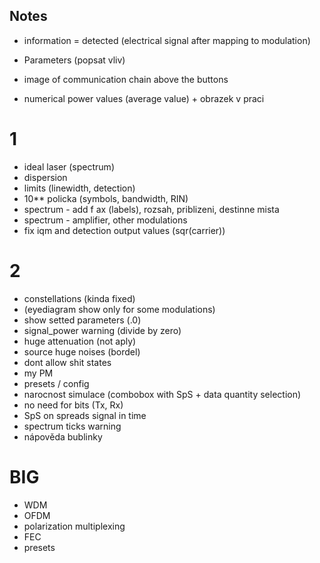## Notes
- information = detected (electrical signal after mapping to modulation)

- Parameters (popsat vliv)
- image of communication chain above the buttons
- numerical power values (average value) + obrazek v praci

# 1
- ideal laser (spectrum)
- dispersion
- limits (linewidth, detection)
- 10** policka (symbols, bandwidth, RIN)
- spectrum - add f ax (labels), rozsah, priblizeni, destinne mista
- spectrum - amplifier, other modulations
- fix iqm and detection output values (sqr(carrier))


# 2
- constellations (kinda fixed)
- (eyediagram show only for some modulations)
- show setted parameters (.0)
- signal_power warning (divide by zero)
- huge attenuation (not aply)
- source huge noises (bordel)
- dont allow shit states
- my PM
- presets / config
- narocnost simulace (combobox with SpS + data quantity selection)
- no need for bits (Tx, Rx)
- SpS on spreads signal in time
- spectrum ticks warning
- nápověda bublinky

# BIG
- WDM
- OFDM
- polarization multiplexing
- FEC
- presets